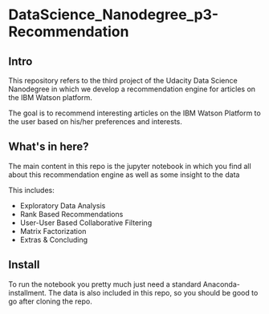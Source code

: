 # DataScience_Nanodegree_p3-Recommendation

## Intro
This repository refers to the third project of the Udacity Data Science Nanodegree in which we develop a recommendation engine for articles on the IBM Watson platform.

The goal is to recommend interesting articles on the IBM Watson Platform to the user based on his/her preferences and interests. 

## What's in here?
The main content in this repo is the jupyter notebook in which you find all about this recommendation engine as well as some insight to the data

This includes:
 - Exploratory Data Analysis
 - Rank Based Recommendations
 - User-User Based Collaborative Filtering
 - Matrix Factorization
 - Extras & Concluding

## Install
To run the notebook you pretty much just need a standard Anaconda-installment. The data is also included in this repo, so you should be good to go after cloning the repo.

